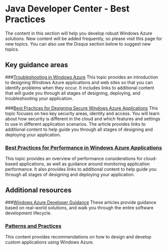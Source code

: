 <properties linkid="devnav-java-bestpractices" urlDisplayName="Best Practices" pageTitle="Windows Azure Java best practices" metaKeywords="Windows Azure best practices, Azure best practices" description="Find topics about best practices in Windows Azure." metaCanonical="http://www.windowsazure.com/en-us/develop/net/best-practices/" services="" documentationCenter="" title="Java Developer Center - Best Practices" authors=""  solutions="" writer="" manager="" editor=""  />




# Java Developer Center - Best Practices
The content in this section will help you develop robust Windows Azure solutions. New content will be added frequently, so please visit this page for new topics. You can also use the Disqus section below to suggest new topics.

## Key guidance areas

###[Troubleshooting in Windows Azure][]
This topic provides an introduction to designing Windows Azure applications and web sites so that you can identify problems when they occur. It includes links to additional content that will guide you through all stages of designing, deploying, and troubleshooting your application. 

###[Best Practices for Designing Secure Windows Azure Applications][]
This topic focuses on two key security areas, identity and access. You will learn about how security is different in the cloud and which features and settings to use in different application scenarios. The article provides links to additional content to help guide you through all stages of designing and deploying your application.

### [Best Practices for Performance in Windows Azure Applications][]
This topic provides an overview of performance considerations for cloud-based applications, as well as guidance around monitoring application performance. It also provides links to additional content to help guide you through all stages of designing and deploying your application.

## Additional resources

###[Windows Azure Developer Guidance][]
These articles provide guidance based on real-world solutions, and walk you through the entire software development lifecycle. 

### [Patterns and Practices][]
This content provides recommendations on how to design and develop custom applications using Windows Azure.

[GitHub]: http://github.com/windowsazure/azure-content/
[Troubleshooting in Windows Azure]: ../prescriptiveguidance/troubleshooting.md
[Best Practices for Designing Secure Windows Azure Applications]: ../prescriptiveguidance/security.md
[Best Practices for Performance in Windows Azure Applications]: ../prescriptiveguidance/performance.md
[Windows Azure Developer Guidance]: http://msdn.microsoft.com/en-us/library/windowsazure/hh698321
[Patterns and Practices]: http://msdn.microsoft.com/en-us/library/ff898430